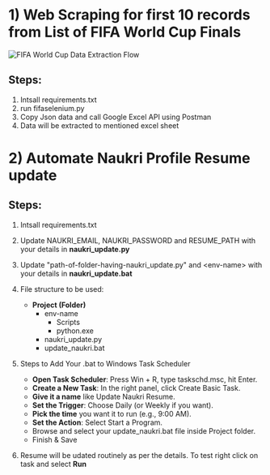 # 1) Web Scraping for first 10 records from List of FIFA World Cup Finals
![FIFA World Cup Data Extraction Flow](https://github.com/user-attachments/assets/df5e5eec-c4b2-44c1-831b-da5589e52d7b)

## Steps:
1) Intsall requirements.txt
2) run fifaselenium.py
3) Copy Json data and call Google Excel API using Postman
4) Data will be extracted to mentioned excel sheet


# 2) Automate Naukri Profile Resume update 

## Steps:
1) Intsall requirements.txt
2) Update NAUKRI_EMAIL, NAUKRI_PASSWORD and RESUME_PATH with your details in **naukri_update.py**
3) Update "path-of-folder-having-naukri_update.py" and <env-name\> with your details in **naukri_update.bat**
4) File structure to be used:
   - **Project (Folder)** 
     - env-name 
       - Scripts 
        - python.exe
     - naukri_update.py
     - update_naukri.bat

5) Steps to Add Your .bat to Windows Task Scheduler
   - **Open Task Scheduler**: Press Win + R, type taskschd.msc, hit Enter.
   - **Create a New Task**: In the right panel, click Create Basic Task.
   - **Give it a name** like Update Naukri Resume.
   - **Set the Trigger**: Choose Daily (or Weekly if you want).
   - **Pick the time** you want it to run (e.g., 9:00 AM).
   - **Set the Action**: Select Start a Program.
   - Browse and select your update_naukri.bat file inside Project folder.
   - Finish & Save
   
7) Resume will be udated routinely as per the details. To test right click on task and select **Run**
